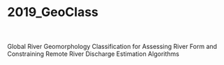 # 2019_GeoClass
<br><br>
Global River Geomorphology Classification for Assessing River Form and Constraining Remote River Discharge Estimation Algorithms
<br>

